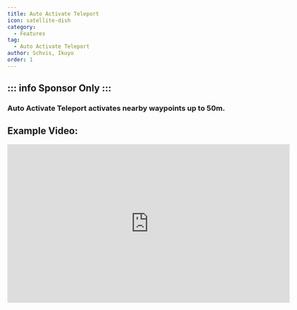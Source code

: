```yaml
---
title: Auto Activate Teleport
icon: satellite-dish
category:
  - Features
tag:
  - Auto Activate Teleport
author: Schvis, Ikuyo
order: 1
---
```

::: info Sponsor Only
:::
---
### Auto Activate Teleport activates nearby waypoints up to 50m.

## Example Video:

<div class="iframe-container"><iframe width="640" height="360" src="https://www.youtube.com/embed/qstBErr9mJ0?list=PL5eI1Tb64p56g27qfYk7VuFTz4FK6YrKa" title="Korepi - AutoActivateTP (Sponsor)" frameborder="0" allow="accelerometer; autoplay; clipboard-write; encrypted-media; gyroscope; picture-in-picture; web-share" allowfullscreen></iframe></div>
